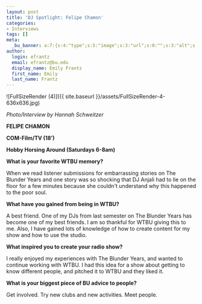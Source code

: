 ```yaml
---
layout: post
title: 'DJ Spotlight: Felipe Chamon'
categories:
- Interviews
tags: []
meta:
  _bu_banner: a:7:{s:4:"type";s:5:"image";s:3:"url";s:0:"";s:3:"alt";s:0:"";s:7:"post_id";s:0:"";s:4:"html";s:0:"";s:8:"position";s:12:"contentWidth";s:7:"caption";s:0:"";}
author:
  login: efrantz
  email: efrantz@bu.edu
  display_name: Emily Frantz
  first_name: Emily
  last_name: Frantz
---
```

![FullSizeRender (4)]({{ site.baseurl }}/assets/FullSizeRender-4-636x636.jpg)

_Photo/Interview by Hannah Schweitzer_

**FELIPE CHAMON**

**COM-Film/TV (18’)**

**Hobby Horsing Around (Saturdays 6-8am)**

**What is your favorite WTBU memory?**

When we read listener submissions for embarrassing stories on The Blunder Years and one story was so shocking that DJ Anjali had to lie on the floor for a few minutes because she couldn't understand why this happened to the poor soul.

**What have you gained from being in WTBU?**

A best friend. One of my DJs from last semester on The Blunder Years has become one of my best friends. I am so thankful for WTBU giving this to me. Also, I have gained lots of knowledge of how to create content for my show and how to use the studio.

**What inspired you to create your radio show?**

I really enjoyed my experiences with The Blunder Years, and wanted to continue working with WTBU. I had this idea for a show about getting to know different people, and pitched it to WTBU and they liked it.

**What is your biggest piece of BU advice to people?**

Get involved. Try new clubs and new activities. Meet people.